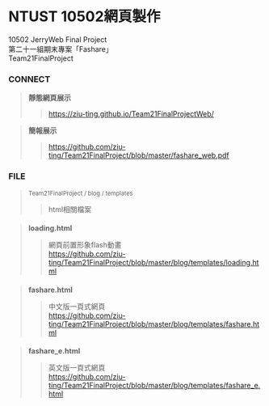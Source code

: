 <h1>NTUST 10502網頁製作</h1>
10502 JerryWeb Final Project<br>
第二十一組期末專案「Fashare」<br>
Team21FinalProject<br>

<h3>CONNECT</h3>

><strong>靜態網頁展示</strong>
>>https://ziu-ting.github.io/Team21FinalProjectWeb/

><strong>簡報展示</strong>
>>https://github.com/ziu-ting/Team21FinalProject/blob/master/fashare_web.pdf

<h3>FILE</h3>

><small>Team21FinalProject / blog / templates</small><br>
>>html相關檔案<br>
####
><strong>loading.html</strong><br>
>>網頁前置形象flash動畫<br>
>>https://github.com/ziu-ting/Team21FinalProject/blob/master/blog/templates/loading.html
####
><strong>fashare.html</strong><br>
>>中文版一頁式網頁<br>
>>https://github.com/ziu-ting/Team21FinalProject/blob/master/blog/templates/fashare.html
####
><strong>fashare_e.html</strong><br>
>>英文版一頁式網頁<br>
>>https://github.com/ziu-ting/Team21FinalProject/blob/master/blog/templates/fashare_e.html
####

